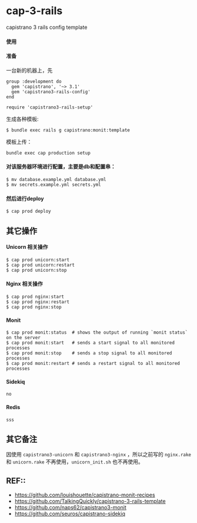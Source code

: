 # cap-3-rails
capistrano 3 rails config template


#### 使用

#### 准备


一台新的机器上，先

```
group :development do
  gem 'capistrano', '~> 3.1'
  gem 'capistrano3-rails-config'
end
```

```
require 'capistrano3-rails-setup'
```

生成各种模板:

```
$ bundle exec rails g capistrano:monit:template
```

模板上传：

```
bundle exec cap production setup
```

#### 对该服务器环境进行配置，主要是db和配置串：

```
$ mv database.example.yml database.yml
$ mv secrets.example.yml secrets.yml
```

#### 然后进行deploy

```
$ cap prod deploy
```

## 其它操作

#### Unicorn 相关操作

```
$ cap prod unicorn:start
$ cap prod unicorn:restart
$ cap prod unicorn:stop
```

#### Nginx 相关操作

```
$ cap prod nginx:start
$ cap prod nginx:restart
$ cap prod nginx:stop
```

#### Monit 

```
$ cap prod monit:status  # shows the output of running `monit status` on the server
$ cap prod monit:start   # sends a start signal to all monitored processes
$ cap prod monit:stop    # sends a stop signal to all monitored processes
$ cap prod monit:restart # sends a restart signal to all monitored processes
```


#### Sidekiq

```
no
```


#### Redis

```
sss
```
## 其它备注

因使用 `capistrano3-unicorn`  和 `capistrano3-nginx` ，所以之前写的 `nginx.rake` 和 `unicorn.rake` 不再使用，`unicorn_init.sh` 也不再使用。



REF::
---
- https://github.com/louishouette/capistrano-monit-recipes
- https://github.com/TalkingQuickly/capistrano-3-rails-template
- https://github.com/naps62/capistrano3-monit
- https://github.com/seuros/capistrano-sidekiq